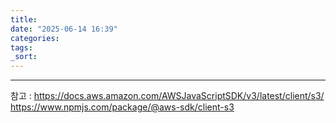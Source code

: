 ```yaml
---
title: 
date: "2025-06-14 16:39"
categories: 
tags: 
_sort:
---
```


---
참고 :  <https://docs.aws.amazon.com/AWSJavaScriptSDK/v3/latest/client/s3/>
<https://www.npmjs.com/package/@aws-sdk/client-s3>
